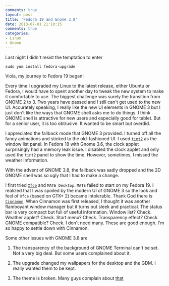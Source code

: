 ```yaml
---
comments: true
layout: post
title: 'Fedora 19 and Gnome 3.8'
date: 2013-07-01 21:10:15
comments: true
categories: 
- Linux 
- Gnome
---
```


Last night I didn't resist the temptation to enter 

    sudo yum install fedora-upgrade 

Viola, my journey to Fedora 19 began!

Every time I upgraded my Linux to the latest release, either Ubuntu or Fedora, I would have to spent
another day to tweak the new system to make it comfortable to use. The biggest challenge was surely
the transition from GNOME 2 to 3. Two years have passed and I still can't get used to the new UI.
Accurately speaking, I really like the new UI elements in GNOME 3 but I just don't like the ways
that GNOME shell asks me to do things. I think GNOME shell is attractive for new users and
especially good for tablet. But for a senior user, it is too obtrusive. It wanted to be smart but
overdid. 

I appreciated the fallback mode that GNOME 3 provided. I turned off all the fancy animations and
sticked to the old-fashioned UI. I used [`tint2`][1] as the window list panel. In Fedora 18 with
Gnome 3.6, the clock applet surprisingly had a memory leak issue. I disabled the clock applet and
only used the `tint2` panel to show the time. However, sometimes, I missed the weather information.

With the advent of GNOME 3.8, the fallback was sadly dropped and the 2D GNOME shell was so ugly that
I had to make a change. 

I first tried [`Xfce`][3] and `MATE Desktop`. `MATE` failed to start on my Fedora 19. I realized that
I was spoiled by the modern UI of GNOME 3 so the look and feel of `Xfce` (based on GTK+ 2) became
intolerable. Thank God there is [`Cinnamon`][2]. When Cinnamon was first released, I thought it was
another flamboyant window manager but it turns out sleek and practical. The status bar is very
compact but full of useful information. Window list? Check. Weather applet? Check. Start menu?
Check. Transparency effect? Check. GNOME compatible? Check. I don't need many. These are good
enough. I'm so happy to settle down with Cinnamon. 

Some other issues with GNOME 3.8 are

1. The transparency of the background of GNOME Terminal can't be set. Not a very big deal. But
   some users complained about it. 

2. The upgrade changed my wallpapers for the desktop and the GDM. I really wanted them to be
   kept.

3. The theme is broken. Many guys complain about [that][4] 

[1]: http://code.google.com/p/tint2/
[2]: http://cinnamon.linuxmint.com/
[3]: http://xfce.org
[4]: http://igurublog.wordpress.com/2012/11/05/gnome-et-al-rotting-in-threes/
